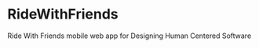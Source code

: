 RideWithFriends
===============

Ride With Friends mobile web app for Designing Human Centered Software

